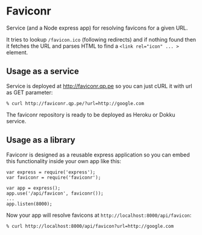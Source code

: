 # Faviconr

Service (and a Node express app) for resolving favicons for a given URL.

It tries to lookup `/favicon.ico` (following redirects) and if nothing found
then it fetches the URL and parses HTML to find a `<link rel="icon" ... >`
element.

## Usage as a service

Service is deployed at http://faviconr.qp.pe so you can just cURL it with url as
GET parameter:

    % curl http://faviconr.qp.pe/?url=http://google.com

The faviconr repository is ready to be deployed as Heroku or Dokku service.

## Usage as a library

Faviconr is designed as a reusable express application so you can embed this
functionality inside your own app like this:

    var express = require('express');
    var faviconr = require('faviconr');

    var app = express();
    app.use('/api/favicon', faviconr());
    ...
    app.listen(8000);

Now your app will resolve favicons at `http://localhost:8000/api/favicon`:

    % curl http://localhost:8000/api/favicon?url=http://google.com
